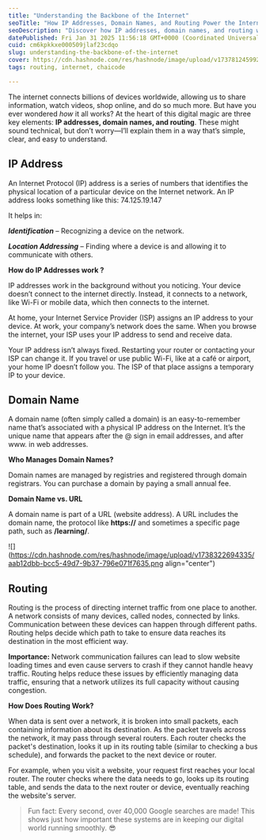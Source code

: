 ```yaml
---
title: "Understanding the Backbone of the Internet"
seoTitle: "How IP Addresses, Domain Names, and Routing Power the Internet"
seoDescription: "Discover how IP addresses, domain names, and routing work together to make the internet function smoothly. Learn how these key elements help us connect."
datePublished: Fri Jan 31 2025 11:56:18 GMT+0000 (Coordinated Universal Time)
cuid: cm6kpkkxe000509jlaf23cdqo
slug: understanding-the-backbone-of-the-internet
cover: https://cdn.hashnode.com/res/hashnode/image/upload/v1737812459927/377bafac-fa1a-4dc5-beb8-6317980da290.jpeg
tags: routing, internet, chaicode

---
```


The internet connects billions of devices worldwide, allowing us to share information, watch videos, shop online, and do so much more. But have you ever wondered *how* it all works? At the heart of this digital magic are three key elements: **IP addresses, domain names, and routing**. These might sound technical, but don’t worry—I’ll explain them in a way that’s simple, clear, and easy to understand.

## **IP Address**

An Internet Protocol (IP) address is a series of numbers that identifies the physical location of a particular device on the Internet network. An IP address looks something like this: 74.125.19.147

It helps in:

***Identification*** – Recognizing a device on the network.

***Location Addressing*** – Finding where a device is and allowing it to communicate with others.

**How do IP Addresses work ?**

IP addresses work in the background without you noticing. Your device doesn’t connect to the internet directly. Instead, it connects to a network, like Wi-Fi or mobile data, which then connects to the internet.

At home, your Internet Service Provider (ISP) assigns an IP address to your device. At work, your company’s network does the same. When you browse the internet, your ISP uses your IP address to send and receive data.

Your IP address isn’t always fixed. Restarting your router or contacting your ISP can change it. If you travel or use public Wi-Fi, like at a café or airport, your home IP doesn’t follow you. The ISP of that place assigns a temporary IP to your device.

## Domain Name

A domain name (often simply called a domain) is an easy-to-remember name that’s associated with a physical IP address on the Internet. It’s the unique name that appears after the @ sign in email addresses, and after www. in web addresses.

**Who Manages Domain Names?**

Domain names are managed by registries and registered through domain registrars. You can purchase a domain by paying a small annual fee.

**Domain Name vs. URL**

A domain name is part of a URL (website address). A URL includes the domain name, the protocol like **https://** and sometimes a specific page path, such as **/learning/**.

![](https://cdn.hashnode.com/res/hashnode/image/upload/v1738322694335/aab12dbb-bcc5-49d7-9b37-796e071f7635.png align="center")

## Routing

Routing is the process of directing internet traffic from one place to another. A network consists of many devices, called nodes, connected by links. Communication between these devices can happen through different paths. Routing helps decide which path to take to ensure data reaches its destination in the most efficient way.

**Importance:** Network communication failures can lead to slow website loading times and even cause servers to crash if they cannot handle heavy traffic. Routing helps reduce these issues by efficiently managing data traffic, ensuring that a network utilizes its full capacity without causing congestion.

**How Does Routing Work?**

When data is sent over a network, it is broken into small packets, each containing information about its destination. As the packet travels across the network, it may pass through several routers. Each router checks the packet's destination, looks it up in its routing table (similar to checking a bus schedule), and forwards the packet to the next device or router.

For example, when you visit a website, your request first reaches your local router. The router checks where the data needs to go, looks up its routing table, and sends the data to the next router or device, eventually reaching the website's server.

> Fun fact: Every second, over 40,000 Google searches are made! This shows just how important these systems are in keeping our digital world running smoothly. 😎